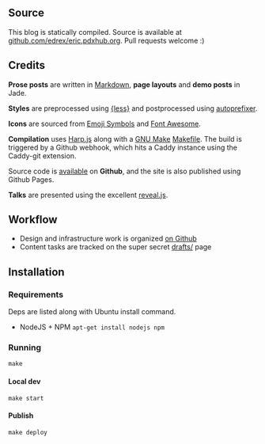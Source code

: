 ## Source

This blog is statically compiled. Source is available at [github.com/edrex/eric.pdxhub.org](https://github.com/edrex/eric.pdxhub.org). Pull requests welcome :)

## Credits

**Prose posts** are written in [Markdown](http://daringfireball.net/projects/markdown/), **page layouts** and **demo posts** in Jade.

**Styles** are preprocessed using [{less}](http://lesscss.org/) and postprocessed using [autoprefixer](https://github.com/postcss/autoprefixer).

**Icons** are sourced from [Emoji Symbols](http://emojisymbols.com/) and [Font Awesome](fontawesome.io).

**Compilation** uses [Harp.js](http://harpjs.com) along with a [GNU Make](http://www.gnu.org/software/make/) [Makefile](https://github.com/edrex/eric.github.com/blob/master/Makefile). The build is triggered by a Github webhook, which hits a Caddy instance using the Caddy-git extension.

Source code is [available](https://github.com/edrex/eric.github.com) on **Github**, and the site is also published using Github Pages.

**Talks** are presented using the excellent [reveal.js](http://lab.hakim.se/reveal-js/).

## Workflow

- Design and infrastructure work is organized [on Github](https://github.com/edrex/eric.pdxhub.org/issues)
- Content tasks are tracked on the super secret [drafts/](http://eric.pdxhub.org/drafts/) page

## Installation

### Requirements

Deps are listed along with Ubuntu install command.

- NodeJS + NPM `apt-get install nodejs npm`

### Running

`make`

#### Local dev

`make start`

#### Publish

`make deploy`
